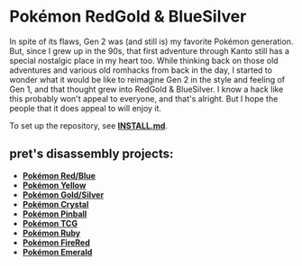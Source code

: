 # Pokémon RedGold & BlueSilver

In spite of its flaws, Gen 2 was (and still is) my favorite Pokémon generation. But, since I grew up in the 90s, that first adventure through Kanto still has a special nostalgic place in my heart too. While thinking back on those old adventures and various old romhacks from back in the day, I started to wonder what it would be like to reimagine Gen 2 in the style and feeling of Gen 1, and that thought grew into RedGold & BlueSilver. I know a hack like this probably won't appeal to everyone, and that's alright. But I hope the people that it does appeal to will enjoy it.

To set up the repository, see [**INSTALL.md**](INSTALL.md).


## pret's disassembly projects:

- [**Pokémon Red/Blue**][pokered]
- [**Pokémon Yellow**][pokeyellow]
- [**Pokémon Gold/Silver**][pokegold]
- [**Pokémon Crystal**][pokecrystal]
- [**Pokémon Pinball**][pokepinball]
- [**Pokémon TCG**][poketcg]
- [**Pokémon Ruby**][pokeruby]
- [**Pokémon FireRed**][pokefirered]
- [**Pokémon Emerald**][pokeemerald]

[pokered]: https://github.com/pret/pokered
[pokeyellow]: https://github.com/pret/pokeyellow
[pokegold]: https://github.com/pret/pokegold
[pokecrystal]: https://github.com/pret/pokecrystal
[pokepinball]: https://github.com/pret/pokepinball
[poketcg]: https://github.com/pret/poketcg
[pokeruby]: https://github.com/pret/pokeruby
[pokefirered]: https://github.com/pret/pokefirered
[pokeemerald]: https://github.com/pret/pokeemerald
